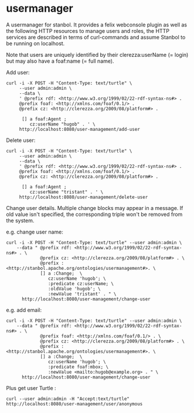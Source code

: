 usermanager
===========

A usermanager for stanbol. It provides a felix webconsole plugin as well as the following HTTP resources to manage users and roles, the HTTP services are described in terms of curl-commands and assume Stanbol to be running on localhost.

Note that users are uniquely identified by their clerezza:userName (= login) but may also have a foaf:name (= full name).

Add user:

    curl -i -X POST -H "Content-Type: text/turtle" \
         --user admin:admin \
         --data \
         ' @prefix rdf: <http://www.w3.org/1999/02/22-rdf-syntax-ns#> . 
         @prefix foaf: <http://xmlns.com/foaf/0.1/> . 
         @prefix cz: <http://clerezza.org/2009/08/platform#> . 

          [] a foaf:Agent ; 
             cz:userName "hugob" . ' \
         http://localhost:8080/user-management/add-user

Delete user:

    curl -i -X POST -H "Content-Type: text/turtle" \
         --user admin:admin \
         --data \
         ' @prefix rdf: <http://www.w3.org/1999/02/22-rdf-syntax-ns#> . 
         @prefix foaf: <http://xmlns.com/foaf/0.1/> . 
         @prefix cz: <http://clerezza.org/2009/08/platform#> . 

          [] a foaf:Agent ; 
             cz:userName "tristant" . ' \
         http://localhost:8080/user-management/delete-user

Change user details. Multiple change blocks may appear in a message. If old value isn't specified, the corresponding triple won't be removed from the system.

e.g. change user name:

    curl -i -X POST -H "Content-Type: text/turtle" --user admin:admin \
        --data " @prefix rdf: <http://www.w3.org/1999/02/22-rdf-syntax-ns#> . \
                 @prefix cz: <http://clerezza.org/2009/08/platform#> . \
                 @prefix : <http://stanbol.apache.org/ontologies/usermanagement#>. \
                 [] a :Change;  \
                    cz:userName 'hugob'; \
                    :predicate cz:userName; \
                    :oldValue 'hugob'; \
                    :newValue 'tristant' . " \
          http://localhost:8080/user-management/change-user

e.g. add email:

    curl -i -X POST -H "Content-Type: text/turtle" --user admin:admin \
        --data " @prefix rdf: <http://www.w3.org/1999/02/22-rdf-syntax-ns#> . \
                 @prefix foaf: <http://xmlns.com/foaf/0.1/> . \
                 @prefix cz: <http://clerezza.org/2009/08/platform#> . \
                 @prefix : <http://stanbol.apache.org/ontologies/usermanagement#>. \
                 [] a :Change;  \
                    cz:userName 'hugob'; \
                    :predicate foaf:mbox; \
                    :newValue <mailto:hugob@example.org> . " \
          http://localhost:8080/user-management/change-user

Plus get user Turtle :

    curl --user admin:admin -H "Accept:text/turtle"
    http://localhost:8080/user-management/user/anonymous
